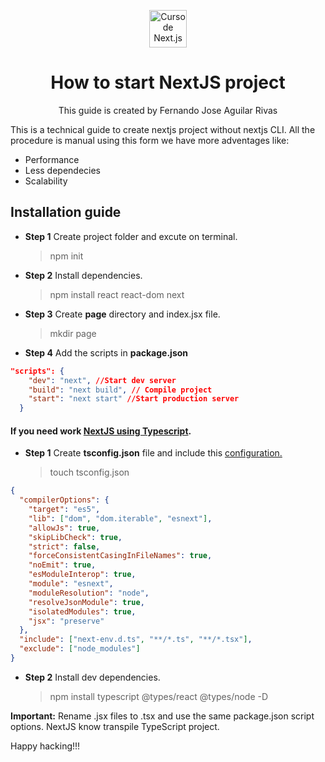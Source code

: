  <p align="center">
    <img alt="Curso de Next.js" src="https://static.platzi.com/media/achievements/badge-nextjs-2259fc68-f86b-486e-bc09-95311a887985.png" width="60" />
 </p>
 <h1 align="center">
    How to start NextJS project
 </h1>
 <p align="center">
    This guide is created by Fernando Jose Aguilar Rivas
 </p>
 
 This is a technical guide to create nextjs project without nextjs CLI. All the procedure is manual using this form we have more adventages like:

-  Performance
-  Less dependecies
-  Scalability

## Installation guide

*  **Step 1**
Create project folder and excute on terminal.
	> npm init

* **Step 2**
Install dependencies.

	> npm install react react-dom next

* **Step 3**
Create **page** directory and index.jsx file.
	> mkdir page

* **Step 4**
Add the scripts in **package.json**
```json
"scripts": {
    "dev": "next", //Start dev server
    "build": "next build", // Compile project
    "start": "next start" //Start production server
  }
```
#### If you need work [NextJS using Typescript](https://nextjs.org/docs/basic-features/typescript).

* **Step 1**
Create **tsconfig.json** file and include this [configuration.](https://github.com/vercel/next.js/blob/canary/examples/with-typescript/tsconfig.json "configuration")

	> touch tsconfig.json

```json
{
  "compilerOptions": {
    "target": "es5",
    "lib": ["dom", "dom.iterable", "esnext"],
    "allowJs": true,
    "skipLibCheck": true,
    "strict": false,
    "forceConsistentCasingInFileNames": true,
    "noEmit": true,
    "esModuleInterop": true,
    "module": "esnext",
    "moduleResolution": "node",
    "resolveJsonModule": true,
    "isolatedModules": true,
    "jsx": "preserve"
  },
  "include": ["next-env.d.ts", "**/*.ts", "**/*.tsx"],
  "exclude": ["node_modules"]
}
```

*  **Step 2**
Install dev dependencies.
	> npm install typescript @types/react @types/node -D

**Important:**
Rename .jsx files to .tsx and use the same package.json script options. NextJS know transpile TypeScript project.

Happy hacking!!!
